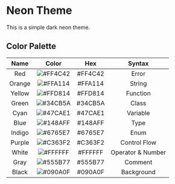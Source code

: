 # Neon Theme

This is a simple dark neon theme.

## Color Palette

| Name | Color | Hex | Syntax |
| :---: | :---: | :---: | :---: |
| Red | ![#FF4C42](https://via.placeholder.com/32/FF4C42/?text=+) | #FF4C42 | Error |
| Orange | ![#FFA114](https://via.placeholder.com/32/FFA114/?text=+) | #FFA114 | String |
| Yellow | ![#FFD814](https://via.placeholder.com/32/FFD814/?text=+) | #FFD814 | Function |
| Green | ![#34CB5A](https://via.placeholder.com/32/34CB5A/?text=+) | #34CB5A | Class |
| Cyan | ![#47CAE1](https://via.placeholder.com/32/47CAE1/?text=+) | #47CAE1 | Variable |
| Blue | ![#148AFF](https://via.placeholder.com/32/148AFF/?text=+) | #148AFF | Type |
| Indigo | ![#6765E7](https://via.placeholder.com/32/6765E7/?text=+) | #6765E7 | Enum |
| Purple | ![#C363F2](https://via.placeholder.com/32/C363F2/?text=+) | #C363F2 | Control Flow |
| White | ![#FFFFFF](https://via.placeholder.com/32/FFFFFF/?text=+) | #FFFFFF | Operator & Number |
| Gray | ![#555B77](https://via.placeholder.com/32/555B77/?text=+) | #555B77 | Comment |
| Black | ![#090A0F](https://via.placeholder.com/32/090A0F/?text=+) | #090A0F | Background |